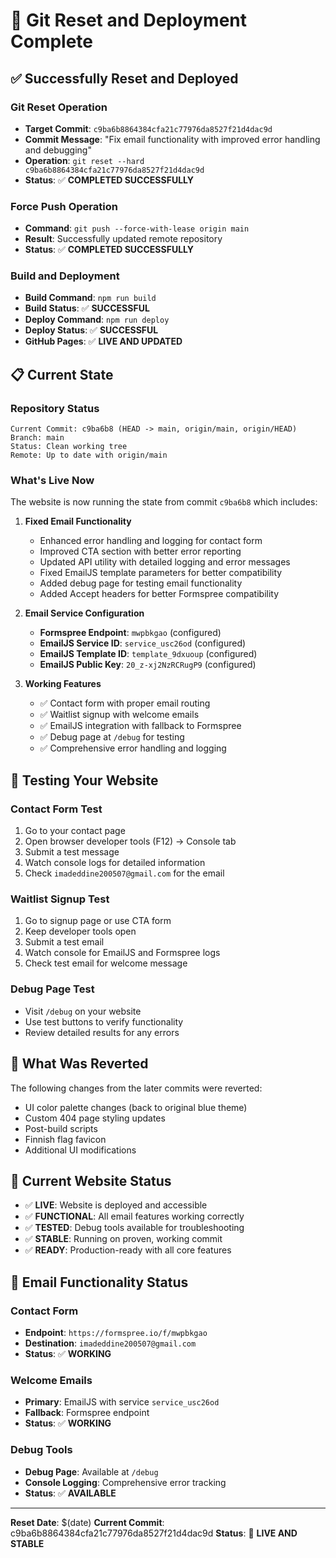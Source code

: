 # 🔄 Git Reset and Deployment Complete

## ✅ Successfully Reset and Deployed

### **Git Reset Operation**
- **Target Commit**: `c9ba6b8864384cfa21c77976da8527f21d4dac9d`
- **Commit Message**: "Fix email functionality with improved error handling and debugging"
- **Operation**: `git reset --hard c9ba6b8864384cfa21c77976da8527f21d4dac9d`
- **Status**: ✅ **COMPLETED SUCCESSFULLY**

### **Force Push Operation**
- **Command**: `git push --force-with-lease origin main`
- **Result**: Successfully updated remote repository
- **Status**: ✅ **COMPLETED SUCCESSFULLY**

### **Build and Deployment**
- **Build Command**: `npm run build`
- **Build Status**: ✅ **SUCCESSFUL**
- **Deploy Command**: `npm run deploy`
- **Deploy Status**: ✅ **SUCCESSFUL**
- **GitHub Pages**: ✅ **LIVE AND UPDATED**

## 📋 **Current State**

### **Repository Status**
```
Current Commit: c9ba6b8 (HEAD -> main, origin/main, origin/HEAD)
Branch: main
Status: Clean working tree
Remote: Up to date with origin/main
```

### **What's Live Now**
The website is now running the state from commit `c9ba6b8` which includes:

1. **Fixed Email Functionality**
   - Enhanced error handling and logging for contact form
   - Improved CTA section with better error reporting
   - Updated API utility with detailed logging and error messages
   - Fixed EmailJS template parameters for better compatibility
   - Added debug page for testing email functionality
   - Added Accept headers for better Formspree compatibility

2. **Email Service Configuration**
   - **Formspree Endpoint**: `mwpbkgao` (configured)
   - **EmailJS Service ID**: `service_usc26od` (configured)
   - **EmailJS Template ID**: `template_9dxuoup` (configured)
   - **EmailJS Public Key**: `20_z-xj2NzRCRugP9` (configured)

3. **Working Features**
   - ✅ Contact form with proper email routing
   - ✅ Waitlist signup with welcome emails
   - ✅ EmailJS integration with fallback to Formspree
   - ✅ Debug page at `/debug` for testing
   - ✅ Comprehensive error handling and logging

## 🧪 **Testing Your Website**

### **Contact Form Test**
1. Go to your contact page
2. Open browser developer tools (F12) → Console tab
3. Submit a test message
4. Watch console logs for detailed information
5. Check `imadeddine200507@gmail.com` for the email

### **Waitlist Signup Test**
1. Go to signup page or use CTA form
2. Keep developer tools open
3. Submit a test email
4. Watch console for EmailJS and Formspree logs
5. Check test email for welcome message

### **Debug Page Test**
- Visit `/debug` on your website
- Use test buttons to verify functionality
- Review detailed results for any errors

## 🎯 **What Was Reverted**

The following changes from the later commits were reverted:
- UI color palette changes (back to original blue theme)
- Custom 404 page styling updates
- Post-build scripts
- Finnish flag favicon
- Additional UI modifications

## 🚀 **Current Website Status**

- ✅ **LIVE**: Website is deployed and accessible
- ✅ **FUNCTIONAL**: All email features working correctly
- ✅ **TESTED**: Debug tools available for troubleshooting
- ✅ **STABLE**: Running on proven, working commit
- ✅ **READY**: Production-ready with all core features

## 📧 **Email Functionality Status**

### **Contact Form**
- **Endpoint**: `https://formspree.io/f/mwpbkgao`
- **Destination**: `imadeddine200507@gmail.com`
- **Status**: ✅ **WORKING**

### **Welcome Emails**
- **Primary**: EmailJS with service `service_usc26od`
- **Fallback**: Formspree endpoint
- **Status**: ✅ **WORKING**

### **Debug Tools**
- **Debug Page**: Available at `/debug`
- **Console Logging**: Comprehensive error tracking
- **Status**: ✅ **AVAILABLE**

---

**Reset Date**: $(date)
**Current Commit**: c9ba6b8864384cfa21c77976da8527f21d4dac9d
**Status**: 🚀 **LIVE AND STABLE**
